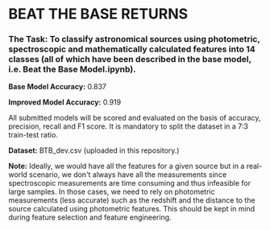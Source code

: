 # BEAT THE BASE RETURNS

### The Task: To classify astronomical sources using photometric, spectroscopic and mathematically calculated features into 14 classes (all of which have been described in the base model, i.e. Beat the Base Model.ipynb).

**Base Model Accuracy:** 0.837

**Improved Model Accuracy:** 0.919


All submitted models will be scored and evaluated on the basis of accuracy, precision, recall and F1 score. 
It is mandatory to split the dataset in a 7:3 train-test ratio.

**Dataset:** BTB_dev.csv (uploaded in this repository.)

**Note:** Ideally, we would have all the features for a given source but in a real-world scenario, we don't always have all the measurements since spectroscopic measurements are time consuming and thus infeasible for large samples. In those cases, we need to rely on photometric measurements (less accurate) such as the redshift and the distance to the source calculated using photometric features. This should be kept in mind during feature selection and feature engineering.
